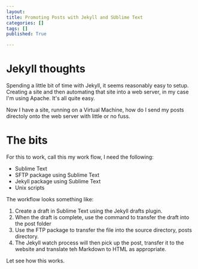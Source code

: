 ```yaml
---
layout: 
title: Promoting Posts with Jekyll and SUblime Text
categories: []
tags: []
published: True

---
```

# Jekyll thoughts

Spending a little bit of time with Jekyll, it seems reasonably easy to setup. Creating a site and then automating that site into a web server, in my case I'm using Apache. It's all quite easy.

Now I have a site, running on a Virtual Machine, how do I send my posts directoly onto the web server with little or no fuss.

# The bits

For this to work, call this my work flow, I need the following:

- Sublime Text
- SFTP package using Sublime Text
- Jekyll package using Sublime Text
- Unix scripts

The workflow looks something like:

1. Create a draft in Sublime Text using the Jekyll drafts plugin.
2. When the draft is complete, use the command to transfer the draft into the post folder
3. Use the FTP package to transfer the file into the source directory, posts directory.
4. The Jekyll watch process will then pick up the post, transfer it to the website and translate teh Markdown to HTML as appropriate.

Let see how this works.

